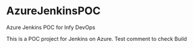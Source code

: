 # AzureJenkinsPOC
Azure Jenkins POC for Infy DevOps

This is a POC project for Jenkins on Azure.
Test comment to check Build

